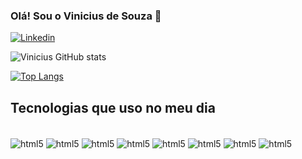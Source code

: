 ### Olá! Sou o Vinicius de Souza 👋

[![Linkedin](https://img.shields.io/badge/LinkedIn-0077B5?style=for-the-badge&logo=linkedin&logoColor=white)](https://github.com/Viniciusixx) 


![Vinicius GitHub stats](https://github-readme-stats.vercel.app/api?username=Viniciusixx&show_icons=true&theme=tokyonight)

[![Top Langs](https://github-readme-stats.vercel.app/api/top-langs/?username=Viniciusixx&layout=compact)](https://github.com/anuraghazra/github-readme-stats)


## Tecnologias que uso no meu dia

<div style='display: inline_block'><br/>
<img align='center' alt='html5' src='https://img.shields.io/badge/HTML5-E34F26?style=for-the-badge&logo=html5&logoColor=white'/>
<img align='center' alt='html5' src='https://img.shields.io/badge/CSS3-1572B6?style=for-the-badge&logo=css3&logoColor=white'/>
<img align='center' alt='html5' src='https://img.shields.io/badge/JavaScript-F7DF1E?style=for-the-badge&logo=javascript&logoColor=black'/>
<img align='center' alt='html5' src='https://img.shields.io/badge/Node.js-43853D?style=for-the-badge&logo=node.js&logoColor=white'/>
<img align='center' alt='html5' src='https://img.shields.io/badge/React-20232A?style=for-the-badge&logo=react&logoColor=61DAFB'/>
<img align='center' alt='html5' src='https://img.shields.io/badge/AngularJS-E23237?style=for-the-badge&logo=angularjs&logoColor=white'/>
<img align='center' alt='html5' src='https://img.shields.io/badge/styled--components-DB7093?style=for-the-badge&logo=styled-components&logoColor=whitete'/>
<img align='center' alt='html5' src='https://img.shields.io/badge/Figma-F24E1E?style=for-the-badge&logo=figma&logoColor=white'/>

</div>
